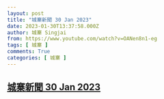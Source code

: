 ```yaml
---
layout: post
title: "城寨新聞 30 Jan 2023"
date: 2023-01-30T13:37:58.000Z
author: 城寨 Singjai
from: https://www.youtube.com/watch?v=OANen8n1-eg
tags: [ 城寨 ]
comments: True
categories: [ 城寨 ]
---
```

<!--1675085878000-->
[城寨新聞 30 Jan 2023](https://www.youtube.com/watch?v=OANen8n1-eg)
------

<div>

</div>
